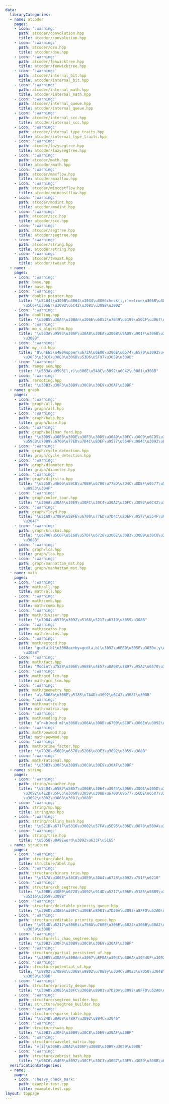 ```yaml
---
data:
  libraryCategories:
  - name: atcoder
    pages:
    - icon: ':warning:'
      path: atcoder/convolution.hpp
      title: atcoder/convolution.hpp
    - icon: ':warning:'
      path: atcoder/dsu.hpp
      title: atcoder/dsu.hpp
    - icon: ':warning:'
      path: atcoder/fenwicktree.hpp
      title: atcoder/fenwicktree.hpp
    - icon: ':warning:'
      path: atcoder/internal_bit.hpp
      title: atcoder/internal_bit.hpp
    - icon: ':warning:'
      path: atcoder/internal_math.hpp
      title: atcoder/internal_math.hpp
    - icon: ':warning:'
      path: atcoder/internal_queue.hpp
      title: atcoder/internal_queue.hpp
    - icon: ':warning:'
      path: atcoder/internal_scc.hpp
      title: atcoder/internal_scc.hpp
    - icon: ':warning:'
      path: atcoder/internal_type_traits.hpp
      title: atcoder/internal_type_traits.hpp
    - icon: ':warning:'
      path: atcoder/lazysegtree.hpp
      title: atcoder/lazysegtree.hpp
    - icon: ':warning:'
      path: atcoder/math.hpp
      title: atcoder/math.hpp
    - icon: ':warning:'
      path: atcoder/maxflow.hpp
      title: atcoder/maxflow.hpp
    - icon: ':warning:'
      path: atcoder/mincostflow.hpp
      title: atcoder/mincostflow.hpp
    - icon: ':warning:'
      path: atcoder/modint.hpp
      title: atcoder/modint.hpp
    - icon: ':warning:'
      path: atcoder/scc.hpp
      title: atcoder/scc.hpp
    - icon: ':warning:'
      path: atcoder/segtree.hpp
      title: atcoder/segtree.hpp
    - icon: ':warning:'
      path: atcoder/string.hpp
      title: atcoder/string.hpp
    - icon: ':warning:'
      path: atcoder/twosat.hpp
      title: atcoder/twosat.hpp
  - name: .
    pages:
    - icon: ':warning:'
      path: base.hpp
      title: base.hpp
    - icon: ':warning:'
      path: double_pointer.hpp
      title: "\u5404l\u306B\u3064\u3044\u3066check(l,r)==true\u306B\u306A\u308B\u6700\
        \u5C0F\u306Er\u3092\u6C42\u3081\u308B\u3002"
    - icon: ':warning:'
      path: doubling.hpp
      title: "\u30B5\u30A4\u30BAn\u306E\u6052\u7B49\u5199\u50CF\u3067\u521D\u671F\u5316"
    - icon: ':warning:'
      path: mo_s_algorithm.hpp
      title: "\u533A\u9593\u30AF\u30A8\u30EA\u306B\u9AD8\u901F\u306B\u3053\u305F\u3048\
        \u308B"
    - icon: ':warning:'
      path: my_rnd.hpp
      title: "0\u4EE5\u4E0Aupper\u672A\u6E80\u306E\u6574\u6570\u3092\u4E00\u3064\u30E9\
        \u30F3\u30C0\u30E0\u306B\u53D6\u5F97\u3059\u308B"
    - icon: ':warning:'
      path: range_sum.hpp
      title: "\u533A\u9593[l,r)\u306E\u548C\u3092\u6C42\u3081\u308B"
    - icon: ':warning:'
      path: rerooting.hpp
      title: "\u30B3\u30F3\u30B9\u30C8\u30E9\u30AF\u30BF"
  - name: graph
    pages:
    - icon: ':warning:'
      path: graph/all.hpp
      title: graph/all.hpp
    - icon: ':warning:'
      path: graph/base.hpp
      title: graph/base.hpp
    - icon: ':warning:'
      path: graph/bellman_ford.hpp
      title: "\u30D9\u30EB\u30DE\u30F3\u30D5\u30A9\u30FC\u30C9\u6CD5\u3067\u5358\u4E00\
        \u59CB\u70B9\u6700\u77ED\u7D4C\u8DEF\u9577\u554F\u984C\u3092\u89E3\u304F"
    - icon: ':warning:'
      path: graph/cycle_detection.hpp
      title: graph/cycle_detection.hpp
    - icon: ':warning:'
      path: graph/diameter.hpp
      title: graph/diameter.hpp
    - icon: ':warning:'
      path: graph/dijkstra.hpp
      title: "\u5358\u4E00\u59CB\u70B9\u6700\u77ED\u7D4C\u8DEF\u9577\u554F\u984C\u3092\
        \u89E3\u304F"
    - icon: ':warning:'
      path: graph/euler_tour.hpp
      title: "\u30AA\u30A4\u30E9\u30FC\u30C4\u30A2\u30FC\u3092\u6C42\u3081\u307E\u3059"
    - icon: ':warning:'
      path: graph/floyd.hpp
      title: "\u5168\u70B9\u5BFE\u6700\u77ED\u7D4C\u8DEF\u9577\u554F\u984C\u3092\u89E3\
        \u304F"
    - icon: ':warning:'
      path: graph/kruskal.hpp
      title: "\u6700\u5C0F\u5168\u57DF\u6728\u306E\u30B3\u30B9\u30C8\u3092\u6C42\u3081\
        \u308B"
    - icon: ':warning:'
      path: graph/lca.hpp
      title: graph/lca.hpp
    - icon: ':warning:'
      path: graph/manhattan_mst.hpp
      title: graph/manhattan_mst.hpp
  - name: math
    pages:
    - icon: ':warning:'
      path: math/all.hpp
      title: math/all.hpp
    - icon: ':warning:'
      path: math/comb.hpp
      title: math/comb.hpp
    - icon: ':warning:'
      path: math/diviser.hpp
      title: "\u7D04\u6570\u3092\u5168\u5217\u6319\u3059\u308B"
    - icon: ':warning:'
      path: math/eratos.hpp
      title: math/eratos.hpp
    - icon: ':warning:'
      path: math/extgcd.hpp
      title: "gcd(a,b)\u3068ax+by=gcd(a,b)\u3092\u6E80\u305F\u3059x,y\u3092\u6C42\u3081\
        \u308B"
    - icon: ':warning:'
      path: math/fact.hpp
      title: "Modint\u7528\u306E\u968E\u4E57\u8A08\u7B97\u95A2\u6570\u3067\u3059\u3002"
    - icon: ':warning:'
      path: math/gcd_lcm.hpp
      title: math/gcd_lcm.hpp
    - icon: ':warning:'
      path: math/geometry.hpp
      title: "a\u3068b\u306E\u5185\u7A4D\u3092\u6C42\u3081\u308B"
    - icon: ':warning:'
      path: math/matrix.hpp
      title: math/matrix.hpp
    - icon: ':warning:'
      path: math/modlog.hpp
      title: "a^n=b(mod m)\u3068\u306A\u308B\u6700\u5C0F\u306En\u3092\u6C42\u3081\u308B"
    - icon: ':warning:'
      path: math/powmod.hpp
      title: math/powmod.hpp
    - icon: ':warning:'
      path: math/prime_factor.hpp
      title: "\u7D20\u56E0\u6570\u5206\u89E3\u3092\u3059\u308B"
    - icon: ':warning:'
      path: math/rational.hpp
      title: "\u30B3\u30F3\u30B9\u30C8\u30E9\u30AF\u30BF"
  - name: string
    pages:
    - icon: ':warning:'
      path: string/manacher.hpp
      title: "\u5404\u6587\u5B57\u306B\u3064\u3044\u3066\u3001\u305D\u306E\u6587\u5B57\
        \u3092\u4E2D\u5FC3\u3068\u3059\u308B\u6700\u9577\u56DE\u6587\u306E\u534A\u5F84\
        \u3092\u3082\u3068\u3081\u308B"
    - icon: ':warning:'
      path: string/mp.hpp
      title: string/mp.hpp
    - icon: ':warning:'
      path: string/rolling_hash.hpp
      title: "\u521D\u671F\u5316\u3002\u57FA\u5E95\u306E\u9078\u5B9A\u3092\u884C\u3046"
    - icon: ':warning:'
      path: string/trie.hpp
      title: "\u5358\u8A9Eword\u3092\u633F\u5165"
  - name: structure
    pages:
    - icon: ':warning:'
      path: structure/abel.hpp
      title: structure/abel.hpp
    - icon: ':warning:'
      path: structure/binary_trie.hpp
      title: "\u7A7A\u306E\u30C8\u30E9\u30A4\u6728\u3092\u751F\u6210"
    - icon: ':warning:'
      path: structure/ch_segtree.hpp
      title: "\u30BB\u30B0\u6728\u3092\u914D\u5217\u306E\u5185\u5BB9\u3067\u521D\u671F\
        \u5316\u3059\u308B"
    - icon: ':warning:'
      path: structure/deletable_priority_queue.hpp
      title: "\u30AD\u30E5\u30FC\u306B\u8981\u7D20v\u3092\u8FFD\u52A0\u3059\u308B"
    - icon: ':warning:'
      path: structure/editable_priority_queue.hpp
      title: "\u914D\u5217\u306Ei\u756A\u76EE\u306E\u5024\u306B\u30A2\u30AF\u30BB\u30B9\
        \u3059\u308B"
    - icon: ':warning:'
      path: structure/li_chao_segtree.hpp
      title: "\u30B3\u30F3\u30B9\u30C8\u30E9\u30AF\u30BF"
    - icon: ':warning:'
      path: structure/partial_persistent_uf.hpp
      title: "\u30B5\u30A4\u30BAn\u3067\u8FBA\u304C\u306A\u3044UF\u3092\u751F\u6210"
    - icon: ':warning:'
      path: structure/potential_uf.hpp
      title: "\u9802\u70B9x\u3068\u9802\u70B9y\u304C\u9023\u7D50\u304B\u5224\u5B9A\
        \u3059\u308B"
    - icon: ':warning:'
      path: structure/priority_deque.hpp
      title: "\u30AD\u30E5\u30FC\u306B\u8981\u7D20v\u3092\u8FFD\u52A0\u3059\u308B"
    - icon: ':warning:'
      path: structure/segtree_builder.hpp
      title: structure/segtree_builder.hpp
    - icon: ':warning:'
      path: structure/sparse_table.hpp
      title: "\u524D\u8A08\u7B97\u3092\u884C\u3046"
    - icon: ':warning:'
      path: structure/swag.hpp
      title: "\u30B3\u30F3\u30B9\u30C8\u30E9\u30AF\u30BF"
    - icon: ':warning:'
      path: structure/wavelet_matrix.hpp
      title: "v[i]\u306B\u30A2\u30AF\u30BB\u30B9\u3059\u308B"
    - icon: ':warning:'
      path: structure/zobrist_hash.hpp
      title: "\u96C6\u5408\u3092\u30CF\u30C3\u30B7\u30E5\u3059\u308B\u69CB\u9020\u4F53"
  verificationCategories:
  - name: .
    pages:
    - icon: ':heavy_check_mark:'
      path: example.test.cpp
      title: example.test.cpp
layout: toppage
---
```


